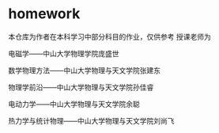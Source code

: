 # homework
本仓库为作者在本科学习中部分科目的作业，仅供参考
授课老师为

电磁学——中山大学物理学院庞盛世

数学物理方法——中山大学物理与天文学院张建东

物理学前沿——中山大学物理与天文学院孙佳睿

电动力学——中山大学物理与天文学院余聪

热力学与统计物理——中山大学物理与天文学院刘尚飞